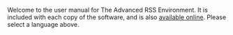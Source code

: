 Welcome to the user manual for The Advanced RSS Environment. It is included with each copy of the software, and is also [available online](https://thearsse.com/manual/en/). Please select a language above.
